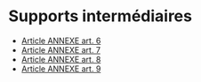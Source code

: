 # Supports intermédiaires

- [Article ANNEXE art. 6](article-annexe-art-6.md)
- [Article ANNEXE art. 7](article-annexe-art-7.md)
- [Article ANNEXE art. 8](article-annexe-art-8.md)
- [Article ANNEXE art. 9](article-annexe-art-9.md)
